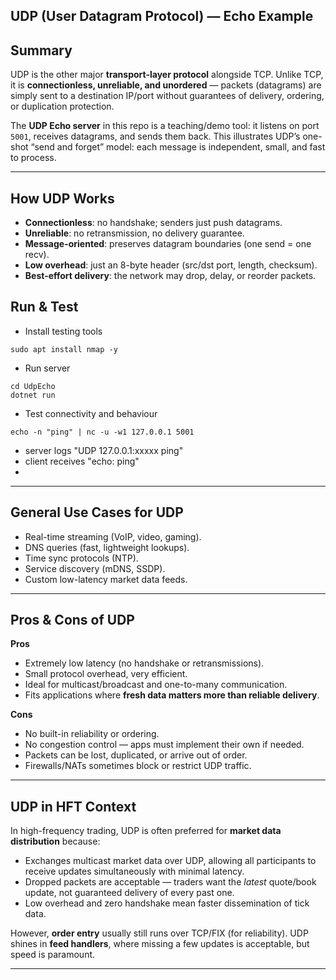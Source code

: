 ## UDP (User Datagram Protocol) — Echo Example

##  Summary
UDP is the other major **transport-layer protocol** alongside TCP. Unlike TCP, it is **connectionless, unreliable, and unordered** — packets (datagrams) are simply sent to a destination IP/port without guarantees of delivery, ordering, or duplication protection.  

The **UDP Echo server** in this repo is a teaching/demo tool: it listens on port `5001`, receives datagrams, and sends them back. This illustrates UDP’s one-shot “send and forget” model: each message is independent, small, and fast to process.

---

##  How UDP Works
- **Connectionless**: no handshake; senders just push datagrams.  
- **Unreliable**: no retransmission, no delivery guarantee.  
- **Message-oriented**: preserves datagram boundaries (one send = one recv).  
- **Low overhead**: just an 8-byte header (src/dst port, length, checksum).  
- **Best-effort delivery**: the network may drop, delay, or reorder packets.  

##  Run & Test  


- Install testing tools
```
sudo apt install nmap -y
```
- Run server
```
cd UdpEcho
dotnet run
```

- Test connectivity and behaviour
```
echo -n "ping" | nc -u -w1 127.0.0.1 5001
```
- server logs "UDP 127.0.0.1:xxxxx ping"
- client receives "echo: ping"
- 
---

##  General Use Cases for UDP
- Real-time streaming (VoIP, video, gaming).  
- DNS queries (fast, lightweight lookups).  
- Time sync protocols (NTP).  
- Service discovery (mDNS, SSDP).  
- Custom low-latency market data feeds.  

---

##  Pros & Cons of UDP

**Pros**  
- Extremely low latency (no handshake or retransmissions).  
- Small protocol overhead, very efficient.  
- Ideal for multicast/broadcast and one-to-many communication.  
- Fits applications where **fresh data matters more than reliable delivery**.  

**Cons**  
- No built-in reliability or ordering.  
- No congestion control — apps must implement their own if needed.  
- Packets can be lost, duplicated, or arrive out of order.  
- Firewalls/NATs sometimes block or restrict UDP traffic.  

---

##  UDP in HFT Context
In high-frequency trading, UDP is often preferred for **market data distribution** because:  
- Exchanges multicast market data over UDP, allowing all participants to receive updates simultaneously with minimal latency.  
- Dropped packets are acceptable — traders want the *latest* quote/book update, not guaranteed delivery of every past one.  
- Low overhead and zero handshake mean faster dissemination of tick data.  

However, **order entry** usually still runs over TCP/FIX (for reliability). UDP shines in **feed handlers**, where missing a few updates is acceptable, but speed is paramount.  

---



